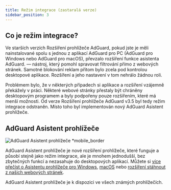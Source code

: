 ```yaml
---
title: Režim integrace (zastaralá verze)
sidebar_position: 3
---
```


## Co je režim integrace?

Ve starších verzích Rozšíření prohlížeče AdGuard, pokud jste je měli nainstalované spolu s jednou z aplikací AdGuard pro PC (AdGuard pro Windows nebo AdGuard pro macOS), převzalo rozšíření funkce asistenta AdGuard. — nástroj, který pomohl spravovat filtrování přímo z webových stránek. Samotné blokování reklam přitom bylo zcela pod kontrolou desktopové aplikace. Rozšíření a jeho nastavení v tom nehrálo žádnou roli.

Problémem bylo, že v některých případech si aplikace a rozšíření vzájemně překážely v práci. Některé webové stránky přestaly být chráněny desktopovým programem a byly podpořeny pouze rozšířením, které má menší možnosti. Od verze Rozšíření prohlížeče AdGuard v3.5 byl tedy režim integrace odstraněn. Místo toho byl implementován nový AdGuard Asistent prohlížeče.

## AdGuard Asistent prohlížeče

![AdGuard Asistent prohlížeče *mobile_border](https://cdn.adtidy.org/content/kb/ad_blocker/browser_extension/ad_blocker_browser_extension_assistant.png)

AdGuard Asistent prohlížeče je nové rozšíření prohlížeče, které funguje a působí stejně jako režim integrace, ale je mnohem jednodušší, bez zbytečných funkcí a nezasahuje do desktopových aplikací. Můžete si [ více přečíst o Asistentu prohlížeče pro Windows](/adguard-for-windows/browser-assistant), [macOS](/adguard-for-mac/browser-assistant) nebo [rozšíření stáhnout z našich webových stránek](https://adguard.com/adguard-assistant/overview.html).

AdGuard Asistent prohlížeče je k dispozici ve všech známých prohlížečích.